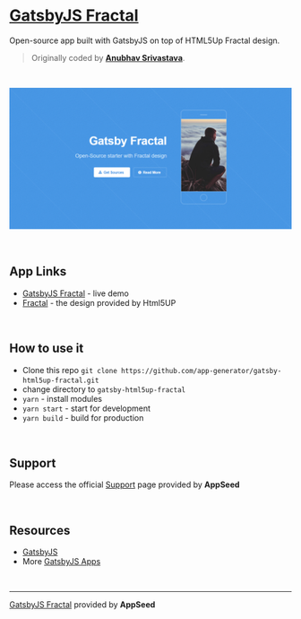 # [GatsbyJS Fractal](https://appseed.us/apps/gatsbyjs/gatsby-html5up-fractal)

Open-source app built with GatsbyJS on top of HTML5Up Fractal design.

> Originally coded by **[Anubhav Srivastava](https://github.com/anubhavsrivastava/)**.

<br />

![GatsbyJS Fractal - Open-Source GatsbyJS Starter.](https://raw.githubusercontent.com/app-generator/gatsby-html5up-fractal/master/media/gatsby-html5up-fractal-screen.png)

<br />

## App Links

- [GatsbyJS Fractal](https://gatsby-html5up-fractal.appseed.us) - live demo
- [Fractal](https://html5up.net/fractal) - the design provided by Html5UP

<br />

## How to use it
- Clone this repo `git clone https://github.com/app-generator/gatsby-html5up-fractal.git`
- change directory to `gatsby-html5up-fractal`
- `yarn` - install modules
- `yarn start` - start for development
- `yarn build` - build for production

<br />

## Support

Please access the official [Support](https://appseed.us/support) page provided by **AppSeed**

<br />

## Resources
 
- [GatsbyJS](https://www.gatsbyjs.org/)
- More [GatsbyJS Apps](https://appseed.us/apps/gatsbyjs)

<br />

---
[GatsbyJS Fractal](https://appseed.us/apps/gatsbyjs/gatsby-html5up-fractal) provided by **AppSeed**
